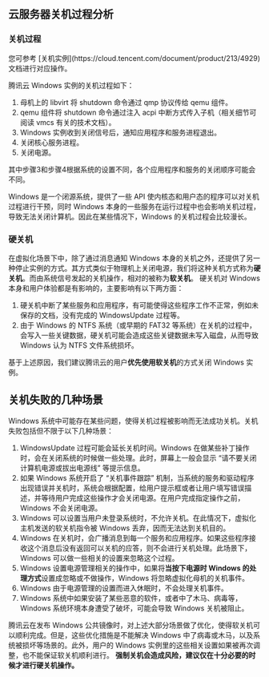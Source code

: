 ## 云服务器关机过程分析

### 关机过程


<dx-alert infotype="explain" title="">
您可参考 [关机实例](https://cloud.tencent.com/document/product/213/4929) 文档进行对应操作。
</dx-alert>


腾讯云 Windows 实例的关机过程如下：
1. 母机上的 libvirt 将 shutdown 命令通过 qmp 协议传给 qemu 组件。
2. qemu 组件将 shutdown 命令通过注入 acpi 中断方式传入子机（相关细节可阅读 vmcs 有关的技术文档）。
3. Windows 实例收到关闭信号后，通知应用程序和服务进程退出。
4. 关闭核心服务进程。
5. 关闭电源。
<dx-alert infotype="notice" title="">
其中步骤3和步骤4根据系统的设置不同，各个应用程序和服务的关闭顺序可能会不同。
</dx-alert>



Windows 是一个闭源系统，提供了一些 API 使内核态和用户态的程序可以对关机过程进行干预，同时 Windows 本身的一些服务在运行过程中也会影响关机过程，导致无法关闭计算机。因此在某些情况下，Windows 的关机过程会比较漫长。

### 硬关机
在虚拟化场景下中，除了通过消息通知 Windows 本身的关机之外，还提供了另一种停止实例的方式。其方式类似于物理机上关闭电源，我们将这种关机方式称为**硬关机**。而由系统信号发起的关机操作，相对的被称为**软关机**。
硬关机对 Windows 本身和用户体验都是有影响的，主要影响有以下两方面：
1. 硬关机中断了某些服务和应用程序，有可能使得这些程序工作不正常，例如未保存的文档，没有完成的 WindowsUpdate 过程等。
2. 由于 Windows 的 NTFS 系统（或早期的 FAT32 等系统）在关机的过程中，会写入一些关键数据，硬关机可能会造成这些关键数据未写入磁盘，从而导致 Windows 认为 NTFS 文件系统损坏。

基于上述原因，我们建议腾讯云的用户**优先使用软关机**的方式关闭 Windows 实例。

## 关机失败的几种场景
Windows 系统中可能存在某些问题，使得关机过程被影响而无法成功关机。关机失败包括但不限于以下几种场景：
1. WindowsUpdate 过程可能会延长关机时间。Windows 在做某些补丁操作时，会在关闭系统的时候做一些处理。此时，屏幕上一般会显示 “请不要关闭计算机电源或拔出电源线” 等提示信息。
2. 如果 Windows 系统开启了 “关机事件跟踪” 机制，当系统的服务和驱动程序出现错误并关机时，系统会根据配置，给用户提示框或者让用户填写错误描述，并等待用户完成这些操作才会关闭电源。在用户完成指定操作之前，Windows 不会关闭电源。
3. Windows 可以设置当用户未登录系统时，不允许关机。在此情况下，虚拟化主机发送的软关机指令被 Windows 丢弃，因而无法达到关机目的。
4. Windows 在关机时，会广播消息到每一个服务和应用程序。如果这些程序接收这个消息后没有返回可以关机的应答，则不会进行关机处理。此场景下，Windows 可以做一些相关的设置来忽略这个过程。
5. Windows 设置电源管理相关的操作中，如果将**当按下电源时 Windows 的处理方式**设置成忽略或不做操作，Windows 将忽略虚拟化母机的关机事件。
6. Windows 由于电源管理的设置而进入休眠时，不会处理关机事件。
7. Windows 系统中如果安装了某些恶意的软件，或者中了木马、病毒等，Windows 系统环境本身遭受了破坏，可能会导致 Windows 关机被阻止。

腾讯云在发布 Windows 公共镜像时，对上述大部分场景做了优化，使得软关机可以顺利完成。但是，这些优化措施是不能解决 Windows 中了病毒或木马，以及系统被损坏等场景的。此外，用户的 Windows 实例里的这些相关设置如果被再次调整，也不能保证软关机顺利进行。
**强制关机会造成风险，建议仅在十分必要的时候才进行硬关机操作。**

